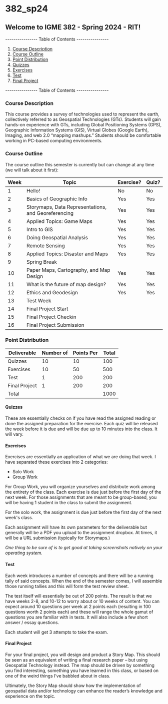 # 382_sp24
## Welcome to IGME 382 - Spring 2024 - RIT!
---------------- Table of Contents ---------------- 

1. [Course Description](#cd)
2. [Course Outline](#co)
3. [Point Distribution](#pd)
4. [Quizzes](#qu)
5. [Exercises](#ex)
6. [Test](#test)
7. [Final Project](#fp)

---------------- Table of Contents ---------------- 
### <a id = "cd"></a>Course Description
This course provides a survey of technologies used to represent the earth, collectively referred to as Geospatial Technologies (GTs). Students will gain hands-on experience with GTs, including Global Positioning Systems (GPS), Geographic Information Systems (GIS), Virtual Globes (Google Earth), Imaging, and web 2.0 “mapping mashups.” Students should be comfortable working in PC-based computing environments.
### <a id = "co"></a>Course Outline
The course outline this semester is currently but can change at any time (we will talk about it first):

|Week|Topic|Exercise?|Quiz?|
|--|--|--|--|
|1|Hello!|No|No|
|2|Basics of Geographic Info|Yes|Yes|
|3|Storymaps, Data Representations, and Georeferencing|Yes|Yes|
|4|Applied Topics: Game Maps|Yes|Yes|
|5|Intro to GIS|Yes|Yes|
|6|Doing Geospatial Analysis|Yes|Yes|
|7|Remote Sensing|Yes|Yes|
|8|Applied Topics: Disaster and Maps|Yes|Yes|
|9|Spring Break|||
|10|Paper Maps, Cartography, and Map Design|Yes|Yes|
|11|What is the future of map design?|Yes|Yes|
|12|Ethics and Geodesign|Yes|Yes|
|13|Test Week|||
|14|Final Project Start|||
|15|Final Project Checkin|||
|16|Final Project Submission|||

### <a id = "pd"></a>Point Distribution
|Deliverable|Number of|Points Per|Total|
|--|--|--|--|
|Quizzes|10|10|100|
|Exercises|10|50|500|
|Test|1|200|200|
|Final Project|1|200|200|
|Total|||1000|

#### <a id = "quiz"></a>Quizzes
These are essentially checks on if you have read the assigned reading or done the assigned preparation for the exercise. Each quiz will be released the week before it is due and will be due up to 10 minutes into the class. It will vary.
#### <a id = "ex"></a>Exercises
Exercises are essentially an application of what we are doing that week. I have separated these exercises into 2 categories: 

* Solo Work
* Group Work

For Group Work, you will organize yourselves and distribute work among the entirety of the class. Each exercise is due just before the first day of the next week. For those assignments that are meant to be group-based, you will be having 1 student in the class to submit the assignment. 

For the solo work, the assignment is due just before the first day of the next week's class. 

Each assignment will have its own parameters for the deliverable but generally will be a PDF you upload to the assignment dropbox. At times, it will be a URL submission (typically for Storymaps.)

*One thing to be sure of is to get good at taking screenshots natively on your operating system.*
#### <a id = "test"></a>Test
Each week introduces a number of concepts and there will be a running tally of said concepts. When the end of the semester comes, I will assemble those running tallies and this will form the test review sheet. 

The test itself will essentially be out of 200 points. The result is that we have weeks 2-8, and 10-12 to worry about or 10 weeks of content. You can expect around 10 questions per week at 2 points each (resulting in 100 questions worth 2 points each) and these will range the whole gamut of questions you are familiar with in tests. It will also include a few short answer / essay questions.

Each student will get 3 attempts to take the exam.
#### <a id = "fp"></a>Final Project
For your final project, you will design and product a Story Map. This should be seen as an equivalent of writing a final research paper – but using Geospatial Technology instead. The map should be driven by something you find interesting, something you have learned in this class, or based on one of the weird things I’ve babbled about in class.

Ultimately, the Story Map should show how the implementation of geospatial data and/or technology can enhance the reader’s knowledge and experience on the topic.